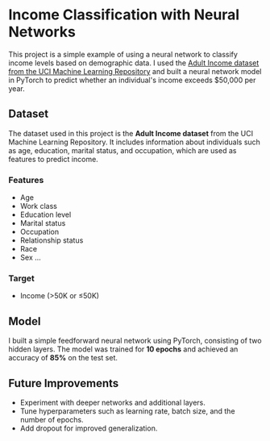 # Income Classification with Neural Networks

This project is a simple example of using a neural network to classify income levels based on demographic data. I used the [Adult Income dataset from the UCI Machine Learning Repository](https://archive.ics.uci.edu/dataset/2/adult) and built a neural network model in PyTorch to predict whether an individual's income exceeds $50,000 per year.

## Dataset

The dataset used in this project is the **Adult Income dataset** from the UCI Machine Learning Repository. It includes information about individuals such as age, education, marital status, and occupation, which are used as features to predict income.

### Features

- Age
- Work class
- Education level
- Marital status
- Occupation
- Relationship status
- Race
- Sex
...

### Target

- Income (>50K or ≤50K)

## Model

I built a simple feedforward neural network using PyTorch, consisting of two hidden layers.
The model was trained for **10 epochs** and achieved an accuracy of **85%** on the test set.

## Future Improvements

- Experiment with deeper networks and additional layers.
- Tune hyperparameters such as learning rate, batch size, and the number of epochs.
- Add dropout for improved generalization.